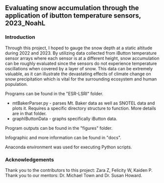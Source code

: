 ## Evaluating snow accumulation through the application of ibutton temperature sensors, 2023_NoahL

### Introduction

Through this project, I hoped to gauge the snow depth at a static altitude during 2022 and 2023. By utilizing data collected from iButton temperature sensor arrays where each sensor is at a different height, snow accumulation can be roughly evaluated since the sensors do not experience temperature oscillations when covered by a layer of snow. This data can be extremely valuable, as it can illustrate the devastating effects of climate change on snow precipitation which is vital for the surrounding ecosystem and human population. 

Programs can be found in the "ESR-LSRI" folder. 
* mtBakerParser.py - parses Mt. Baker data as well as SNOTEL data and plots it. Requires a specific directory structure to function. More details are in that folder.
* graphIButtonData - graphs specifically iButton data.

Program outputs can be found in the "figures" folder. 

Infographic and more information can be found in "docs".

Anaconda environment was used for executing Python scripts.

### Acknowledgements

Thank you to the contributors to this project: Zara Z, Felicity W, Kaiden P.  
Thank you to our mentors: Dr. Michael Town and Dr. Susan Howard.

